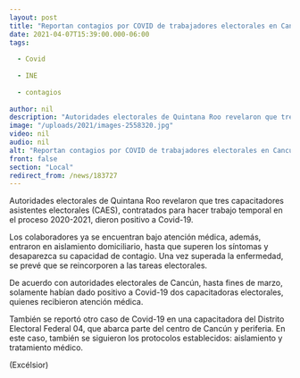 ```yaml
---
layout: post
title: "Reportan contagios por COVID de trabajadores electorales en Cancún"
date: 2021-04-07T15:39:00.000-06:00
tags:
  
  - Covid
  
  - INE
  
  - contagios
  
author: nil
description: "Autoridades electorales de Quintana Roo revelaron que tres capacitadores asistentes electorales contratados para hacer trabajo temporal en el proceso 2020-2021, dieron positivo a Covid-19"
image: "/uploads/2021/images-2558320.jpg"
video: nil
audio: nil
alt: "Reportan contagios por COVID de trabajadores electorales en Cancún"
front: false
section: "Local"
redirect_from: /news/183727
---
```


Autoridades electorales de Quintana Roo revelaron que tres capacitadores asistentes electorales (CAES), contratados para hacer trabajo temporal en el proceso 2020-2021, dieron positivo a Covid-19.

Los colaboradores ya se encuentran bajo atención médica, además, entraron en aislamiento domiciliario, hasta que superen los síntomas y desaparezca su capacidad de contagio. Una vez superada la enfermedad, se prevé que se reincorporen a las tareas electorales.

De acuerdo con autoridades electorales de Cancún, hasta fines de marzo, solamente habían dado positivo a Covid-19 dos capacitadoras electorales, quienes recibieron atención médica.

También se reportó otro caso de Covid-19 en una capacitadora del Distrito Electoral Federal 04, que abarca parte del centro de Cancún y periferia. En este caso, también se siguieron los protocolos establecidos: aislamiento y tratamiento médico.

(Excélsior)